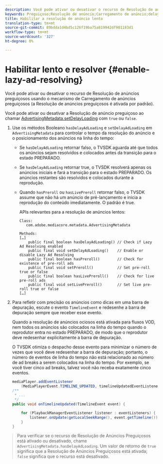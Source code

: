```yaml
---
description: Você pode ativar ou desativar o recurso de Resolução de anúncios preguiçosos usando o mecanismo de Carregamento de anúncios preguiçosos (a Resolução de anúncios preguiçosos é ativada por padrão).
keywords: Preguiçoso;Resolução de anúncio;Carregamento de anúncio;delayLoading
title: Habilitar a resolução de anúncio lento
translation-type: tm+mt
source-git-commit: 89bdda1d4bd5c126f19ba75a819942df901183d1
workflow-type: tm+mt
source-wordcount: '327'
ht-degree: 0%

---
```



# Habilitar lento e resolver {#enable-lazy-ad-resolving}

Você pode ativar ou desativar o recurso de Resolução de anúncios preguiçosos usando o mecanismo de Carregamento de anúncios preguiçosos (a Resolução de anúncios preguiçosos é ativada por padrão).

Você pode ativar ou desativar a Resolução de anúncio preguiçoso ao chamar [AdvertisingMetadata.setDelayLoading](https://help.adobe.com/en_US/primetime/api/psdk/javadoc_2.4/com/adobe/mediacore/metadata/AdvertisingMetadata.html#setDelayAdLoading-boolean-) com `true` ou `false`.

1. Use os métodos Booleano `hasDelayAdLoading` e `setDelayAdLoading` em `AdvertisingMetadata` para controlar o tempo da resolução do anúncio e o posicionamento dos anúncios na linha do tempo:

   * Se `hasDelayAdLoading` retornar falso, o TVSDK aguarda até que todos os anúncios sejam resolvidos e colocados antes da transição para o estado PREPARADO.
   * Se `hasDelayAdLoading` retornar true, o TVSDK resolverá apenas os anúncios iniciais e fará a transição para o estado PREPARADO. Os anúncios restantes são resolvidos e colocados durante a reprodução.
   * Quando `hasPreroll` ou `hasLivePreroll` retornar falso, o TVSDK assume que não há um anúncio de pré-lançamento e inicia a reprodução do conteúdo imediatamente. O padrão é true.

      APIs relevantes para a resolução de anúncios lentos:

      ```
      Class: 
         com.adobe.mediacore.metadata.AdvertisingMetadata 
      
      Methods: 
      […] 
          public final boolean hasDelayAdLoading() // Check if Lazy Ad Resolving enabled 
          public final void setDelayAdLoading()    // Enable or disable Lazy Ad Resolving 
          public final boolean hasPreroll()        // Check for existence of pre-roll ads 
          public final void setPreroll()           // Set pre-roll true or false 
          public final boolean hasLivePreroll()    // Check for live pre-roll ads 
          public final void setLivePreroll()       // Set live pre-roll true or false 
      […]
      ```

1. Para refletir com precisão os anúncios como dicas em uma barra de depuração, escute o evento `TimelineEvent` e redesenhe a barra de depuração sempre que receber esse evento.

   Quando a resolução de anúncios ociosos está ativada para fluxos VOD, nem todos os anúncios são colocados na linha do tempo quando o reprodutor entra no estado PREPARADO, de modo que o reprodutor deve redesenhar explicitamente a barra de depuração.

   O TVSDK otimiza o despacho desse evento para minimizar o número de vezes que você deve redesenhar a barra de depuração; portanto, o número de eventos de linha do tempo não está relacionado ao número de ad breaks a serem colocados na linha do tempo. Por exemplo, se você tiver cinco ad breaks, talvez você não receba exatamente cinco eventos.

   ```java
   mediaPlayer.addEventListener 
       (MediaPlayerEvent.TIMELINE_UPDATED, timelineUpdatedEventListener); 
   /** 
    * ... 
    */ 
   public void onTimelineUpdated(TimelineEvent event) { 
   
       for (PlaybackManagerEventListener listener : eventListeners) { 
           listener.onUpdate(getLocalSeekRange(), event.getTimeline()); 
       } 
   } 
   ```

>Para verificar se o recurso de Resolução de Anúncios Preguiçosos está ativado ou desativado, chame `AdvertisingMetadata.hasDelayAdLoading`. Um valor de retorno de `true` significa que a Resolução de Anúncios Preguiçosos está ativada; `false` significa que o recurso está desativado.


